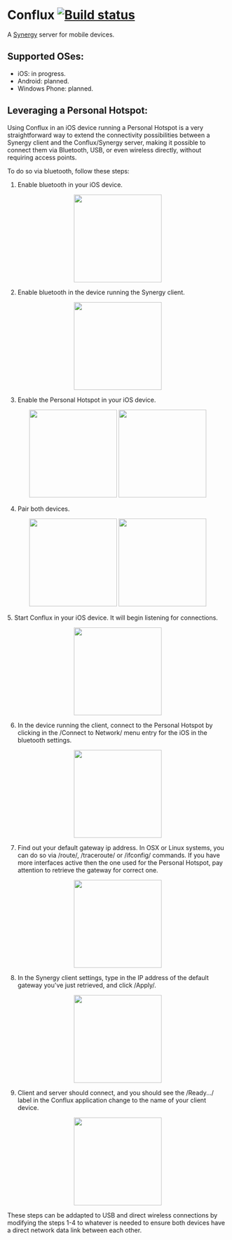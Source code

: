 Conflux [![Build status](https://travis-ci.org/dpereira/conflux.svg?branch=master)](https://travis-ci.org/dpereira/conflux)
=======

A [Synergy](http://synergy-project.org/) server for mobile devices.

Supported OSes:
---------------

 - iOS: in progress.
 - Android: planned.
 - Windows Phone: planned.

Leveraging a Personal Hotspot:
------------------------------

Using Conflux in an iOS device running a Personal Hotspot is a very straightforward way to extend the connectivity possibilities between a Synergy client and the Conflux/Synergy server, making it possible to connect them via Bluetooth, USB, or even wireless directly, without requiring access points.

To do so via bluetooth, follow these steps:

1. Enable bluetooth in your iOS device.

  <p align="center">
  <img src="https://raw.githubusercontent.com/dpereira/conflux/master/doc/img/step%201.PNG" width=200x/>
  </p>

2. Enable bluetooth in the device running the Synergy client.
  <p align="center">
  <img src="https://raw.githubusercontent.com/dpereira/conflux/master/doc/img/step%202.PNG" width=200x/>
  </p>

3. Enable the Personal Hotspot in your iOS device.
  <p align="center">
  <img src="https://raw.githubusercontent.com/dpereira/conflux/master/doc/img/step%203a.PNG" width=200x/>
  <img src="https://raw.githubusercontent.com/dpereira/conflux/master/doc/img/step%203b.PNG" width=200x/>
  </p>

4. Pair both devices.
  <p align="center">
  <img src="https://raw.githubusercontent.com/dpereira/conflux/master/doc/img/step%204a.PNG" width=200x/>
  <img src="https://raw.githubusercontent.com/dpereira/conflux/master/doc/img/step%204b.PNG" width=200x/>
  </p>
5. Start Conflux in your iOS device. It will begin listening for connections.
  <p align="center">
  <img src="https://raw.githubusercontent.com/dpereira/conflux/master/doc/img/step%205.PNG" width=200x/>
  </p>

6. In the device running the client, connect to the Personal Hotspot by clicking in the /Connect to Network/ menu entry for the iOS in the bluetooth settings.
  <p align="center">
  <img src="https://raw.githubusercontent.com/dpereira/conflux/master/doc/img/step%206.PNG" width=200x/>
  </p>

7. Find out your default gateway ip address. In OSX or Linux systems, you can do so via /route/, /traceroute/ or /ifconfig/ commands. If you have more interfaces active then the one used for the Personal Hotspot, pay attention to retrieve the gateway for correct one.
  <p align="center">
  <img src="https://raw.githubusercontent.com/dpereira/conflux/master/doc/img/step%207.PNG" width=200x/>
  </p>

8. In the Synergy client settings, type in the IP address of the default gateway you've just retrieved, and click /Apply/.
  <p align="center">
  <img src="https://raw.githubusercontent.com/dpereira/conflux/master/doc/img/step%208.PNG" width=200x/>
  </p>

9. Client and server should connect, and you should see the /Ready.../ label in the Conflux application change to the name of your client device.
  <p align="center">
  <img src="https://raw.githubusercontent.com/dpereira/conflux/master/doc/img/step%209.PNG" width=200x/>
  </p>

These steps can be addapted to USB and direct wireless connections by modifying the steps 1-4 to whatever is needed to ensure both devices have a direct network data link between each other.
